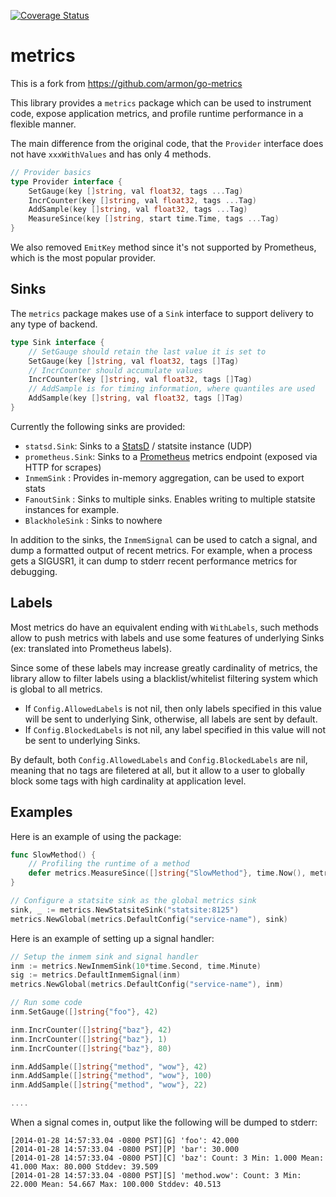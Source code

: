 [![Coverage Status](https://coveralls.io/repos/github/effective-security/metrics/badge.svg?branch=main)](https://coveralls.io/github/effective-security/metrics?branch=main)

metrics
=======

This is a fork from https://github.com/armon/go-metrics

This library provides a `metrics` package which can be used to instrument code,
expose application metrics, and profile runtime performance in a flexible manner.

The main difference from the original code, that the `Provider` interface
does not have `xxxWithValues` and has only 4 methods.
```go
// Provider basics
type Provider interface {
	SetGauge(key []string, val float32, tags ...Tag)
	IncrCounter(key []string, val float32, tags ...Tag)
	AddSample(key []string, val float32, tags ...Tag)
	MeasureSince(key []string, start time.Time, tags ...Tag)
}
```

We also removed `EmitKey` method since it's not supported by Prometheus,
which is the most popular provider.

Sinks
-----

The `metrics` package makes use of a `Sink` interface to support delivery
to any type of backend.

```go
type Sink interface {
	// SetGauge should retain the last value it is set to
	SetGauge(key []string, val float32, tags []Tag)
	// IncrCounter should accumulate values
	IncrCounter(key []string, val float32, tags []Tag)
	// AddSample is for timing information, where quantiles are used
	AddSample(key []string, val float32, tags []Tag)
}
```

Currently the following sinks are provided:

* `statsd.Sink`: Sinks to a [StatsD](https://github.com/etsy/statsd/) / statsite instance (UDP)
* `prometheus.Sink`: Sinks to a [Prometheus](http://prometheus.io/) metrics endpoint (exposed via HTTP for scrapes)
* `InmemSink` : Provides in-memory aggregation, can be used to export stats
* `FanoutSink` : Sinks to multiple sinks. Enables writing to multiple statsite instances for example.
* `BlackholeSink` : Sinks to nowhere

In addition to the sinks, the `InmemSignal` can be used to catch a signal,
and dump a formatted output of recent metrics. For example, when a process gets
a SIGUSR1, it can dump to stderr recent performance metrics for debugging.

Labels
------

Most metrics do have an equivalent ending with `WithLabels`, such methods
allow to push metrics with labels and use some features of underlying Sinks
(ex: translated into Prometheus labels).

Since some of these labels may increase greatly cardinality of metrics, the
library allow to filter labels using a blacklist/whitelist filtering system
which is global to all metrics.

* If `Config.AllowedLabels` is not nil, then only labels specified in this value will be sent to underlying Sink, otherwise, all labels are sent by default.
* If `Config.BlockedLabels` is not nil, any label specified in this value will not be sent to underlying Sinks.

By default, both `Config.AllowedLabels` and `Config.BlockedLabels` are nil, meaning that
no tags are filetered at all, but it allow to a user to globally block some tags with high
cardinality at application level.

Examples
--------

Here is an example of using the package:

```go
func SlowMethod() {
    // Profiling the runtime of a method
    defer metrics.MeasureSince([]string{"SlowMethod"}, time.Now(), metrics.Tag{Name: "method", Value: mathod})
}

// Configure a statsite sink as the global metrics sink
sink, _ := metrics.NewStatsiteSink("statsite:8125")
metrics.NewGlobal(metrics.DefaultConfig("service-name"), sink)
```

Here is an example of setting up a signal handler:

```go
// Setup the inmem sink and signal handler
inm := metrics.NewInmemSink(10*time.Second, time.Minute)
sig := metrics.DefaultInmemSignal(inm)
metrics.NewGlobal(metrics.DefaultConfig("service-name"), inm)

// Run some code
inm.SetGauge([]string{"foo"}, 42)

inm.IncrCounter([]string{"baz"}, 42)
inm.IncrCounter([]string{"baz"}, 1)
inm.IncrCounter([]string{"baz"}, 80)

inm.AddSample([]string{"method", "wow"}, 42)
inm.AddSample([]string{"method", "wow"}, 100)
inm.AddSample([]string{"method", "wow"}, 22)

....
```

When a signal comes in, output like the following will be dumped to stderr:

    [2014-01-28 14:57:33.04 -0800 PST][G] 'foo': 42.000
    [2014-01-28 14:57:33.04 -0800 PST][P] 'bar': 30.000
    [2014-01-28 14:57:33.04 -0800 PST][C] 'baz': Count: 3 Min: 1.000 Mean: 41.000 Max: 80.000 Stddev: 39.509
    [2014-01-28 14:57:33.04 -0800 PST][S] 'method.wow': Count: 3 Min: 22.000 Mean: 54.667 Max: 100.000 Stddev: 40.513
